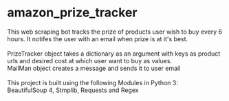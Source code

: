 # amazon_prize_tracker
This web scraping bot tracks the prize of products user wish to buy every 6 hours. It notifes the user with an email when prize is at it's best.
<br><br>
PrizeTracker object takes a dictionary as an argument with keys as product urls and desired cost at which user want to buy as values.
<br>
MailMan object creates a message and sends it to user email
<br><br>
This project is built using the following Modules in Python 3:
<br>
BeautifulSoup 4, Stmplib, Requests and Regex
